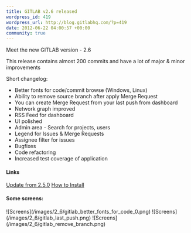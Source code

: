 ```yaml
--- 
title: GITLAB v2.6 released
wordpress_id: 419
wordpress_url: http://blog.gitlabhq.com/?p=419
date: 2012-06-22 04:00:57 +00:00
community: true
---
```

<p>Meet the new GITLAB version  - 2.6</p>
<p>This release contains almost 200 commits and have a lot of major & minor improvements</p>
<p>Short changelog:</p>

<ul>
  <li>Better fonts for code/commit browse (Windows, Linux)</li>
  <li>Ability to remove source branch after apply Merge Request</li>
  <li>You can create Merge Request from your last push from dashboard</li>
  <li>Network graph improved</li>
  <li>RSS Feed for dashboard</li>
  <li>UI polished</li>
  <li>Admin area - Search for projects, users</li>
  <li>Legend for Issues & Merge Requests</li>
  <li>Assignee filter for issues</li>
  <li>Bugfixes</li>
  <li>Code refactoring</li>
  <li>Increased test coverage of application</li>
</ul>

<h4>Links</h4>
<a title="Update from 2.5.0" href="https://github.com/gitlabhq/gitlabhq/wiki/From-2.5.0-to-2.6.0">Update from 2.5.0</a>
<a title="How to Install" href="https://github.com/gitlabhq/gitlabhq/blob/stable/doc/installation.md">How to Install</a>
<h4>Some screens:</h4>
![Screens](/images/2_6/gitlab_better_fonts_for_code_0.png)
![Screens](/images/2_6/gitlab_last_push.png)
![Screens](/images/2_6/gitlab_remove_branch.png)

